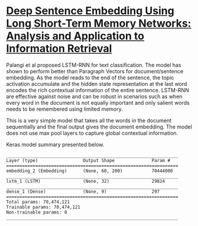 # [Deep Sentence Embedding Using Long Short-Term Memory Networks: Analysis and Application to Information Retrieval]()

Palangi et al proposed LSTM-RNN for text classification. The model has shown to perform better than Paragraph Vectors for document/sentence embedding. As the model reads to the end of the sentence, the topic activation accumulate and the hidden state representation at the last word encodes the rich contextual information of the entire sentence. LSTM-RNN are effective against noise and can be robust in scenarios such as when every word in the document is not equally important and only salient words needs to be remembered using limited memory.

This is a very simple model that takes all the words in the document sequentially and the final output gives the document embedding. The model does not use max pool layers to capture global contextual information.

Keras model summary presented below.

```
_________________________________________________________________
Layer (type)                 Output Shape              Param #
=================================================================
embedding_2 (Embedding)      (None, 60, 200)           70444000
_________________________________________________________________
lstm_1 (LSTM)                (None, 32)                29824
_________________________________________________________________
dense_1 (Dense)              (None, 9)                 297
=================================================================
Total params: 70,474,121
Trainable params: 70,474,121
Non-trainable params: 0
_________________________________________________________________
